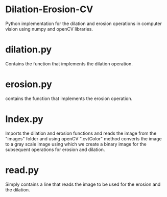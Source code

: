 # Dilation-Erosion-CV
Python implementation for the dilation and erosion operations in computer vision using numpy and openCV libraries.

# dilation.py
Contains the function that implements the dilation operation.

# erosion.py
contains the function that implements the erosion operation.

# Index.py
Imports the dilation and erosion functions and reads the image from the "images" folder and using openCV ".cvtColor" method converts the image to a gray scale image using which we create a binary image for the subsequent operations for erosion and dilation.

# read.py
Simply contains a line that reads the image to be used for the erosion and the dilation.

